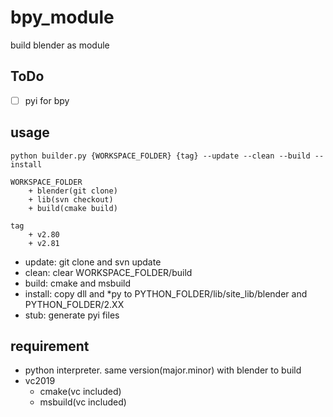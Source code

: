 # bpy_module
build blender as module

## ToDo

* [ ] pyi for bpy

## usage

```
python builder.py {WORKSPACE_FOLDER} {tag} --update --clean --build --install

WORKSPACE_FOLDER
    + blender(git clone)
    + lib(svn checkout)
    + build(cmake build)

tag
    + v2.80
    + v2.81
```

* update: git clone and svn update
* clean: clear WORKSPACE_FOLDER/build 
* build: cmake and msbuild
* install: copy dll and *py to PYTHON_FOLDER/lib/site_lib/blender and PYTHON_FOLDER/2.XX
* stub: generate pyi files

## requirement

* python interpreter. same version(major.minor) with blender to build
* vc2019
  * cmake(vc included)
  * msbuild(vc included)
